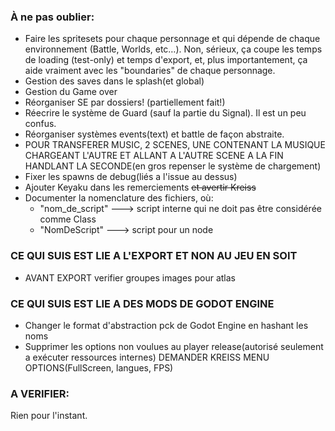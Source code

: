 ### À ne pas oublier:
* Faire les spritesets pour chaque personnage et qui dépende de chaque environnement (Battle, Worlds, etc…).
Non, sérieux, ça coupe les temps de loading (test-only) et temps d'export, et, plus importantement, ça aide vraiment avec les "boundaries" de chaque personnage.
* Gestion des saves dans le splash(et global)
* Gestion du Game over
* Réorganiser SE par dossiers! (partiellement fait!)
* Réecrire le système de Guard (sauf la partie du Signal). Il est un peu confus.
* Réorganiser systèmes events(text) et battle de façon abstraite.
* POUR TRANSFERER MUSIC, 2 SCENES, UNE CONTENANT LA MUSIQUE CHARGEANT L'AUTRE ET ALLANT A L'AUTRE SCENE A LA FIN HANDLANT LA SECONDE(en gros repenser le système de chargement)
* Fixer les spawns de debug(liés a l'issue au dessus)
* Ajouter Keyaku dans les remerciements ~~et avertir Kreiss~~
* Documenter la nomenclature des fichiers, où:
	- "nom_de_script" ---> script interne qui ne doit pas être considérée comme Class
	- "NomDeScript" ---> script pour un node

### CE QUI SUIS EST LIE A L'EXPORT ET NON AU JEU EN SOIT

* AVANT EXPORT verifier groupes images pour atlas

### CE QUI SUIS EST LIE A DES MODS DE GODOT ENGINE

* Changer le format d'abstraction pck de Godot Engine en hashant les noms
* Supprimer les options non voulues au player release(autorisé seulement a
  exécuter ressources internes)
DEMANDER KREISS MENU OPTIONS(FullScreen, langues, FPS)


### A VERIFIER:
Rien pour l'instant.
